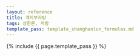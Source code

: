 ```yaml
---
layout: reference
title: 계지부자탕
tags: 상한론, 처방
template_pass: template_shanghanlun_formulas.md
---
```



{% include {{ page.template_pass }} %}
